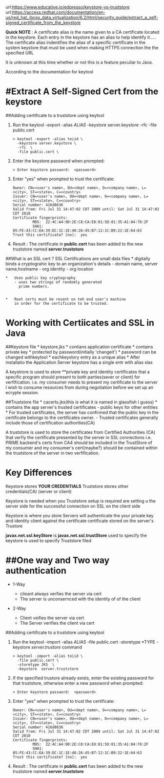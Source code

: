 url:https://www.educative.io/edpresso/keystore-vs-truststore
url:https://access.redhat.com/documentation/en-us/red_hat_jboss_data_virtualization/6.2/html/security_guide/extract_a_self-signed_certificate_from_the_keystore



**Quick NOTE** : A certificate alias is the name given to a CA
certificate located in the keystore.  Each entry in the 
keystore has an alias to help identify it.....
The certificate alias indentifies the alias of a specific certificate
in the system keystore that must be used when making HTTPS connection
the the specified URL

It is unknown at this time whether or not this is a feature peculiar to 
Java.


According to the documentation for keytool

#Extract A Self-Signed Cert from the keystore
========================================
    
##Adding certificate to a truststore using keytool

1.  Run the keytool -export -alias *ALIAS* 
    -keystore server.keystore -rfc -file
    public.cert 
    
    
        > keytool -export -alias teiid \
          -keystore server.keystore \
          -rfc  \ 
          -file public.cert \
          
          

2.  Enter the keystore password when prompted:
    
        > Enter keystore password:  <password> 
        
        
3.  Enter "yes" when prompted to trust the certificate:

        Owner: CN=<user's name>, OU=<dept name>, O=<company name>, L=<city>, ST=<state>, C=<country>
        Issuer: CN=<user's name>, OU=<dept name>, O=<company name>, L=<city>, ST=<state>, C=<country>
        Serial number: 416d8636
        Valid from: Fri Jul 31 14:47:02 CDT 2009 until: Sat Jul 31 14:47:02 CDT 2010
        Certificate fingerprints: 
                 MD5:  22:4C:A4:9D:2E:C8:CA:E8:81:5D:81:35:A1:84:78:2F
                 SHA1: 05:FE:43:CC:EA:39:DC:1C:1E:40:26:45:B7:12:1C:B9:22:1E:64:63
        Trust this certificate? [no]:  yes
        
        
        
4. Result :  The certificate in **public.cert** has been added to the
   new truststore named **server.truststore**
   





##What is an SSL cert ?
 SSL Certifications are small data files
    *   digitally binds a cryptograhic key to an
        organization's details
        -   domain name, server name,hostname
        -   org identity
        -   org location
        
    *   Uses public key cryptography
        - uses two strings of randomly generated
          prime numbers.
          
          
    *   Root certs must be resent on teh end user's machine
        in order for the certificate to be trusted.
        
        
        
Working with Certiicates and SSL in Java
=============================================================

##Keystore file
    *   keystore.jks
    *   contians application certificate
    *   contains private key
    *   protected by password(initially 'changeit')
    *   password can be changed withkeytool
    *   eachkeystory entry as a unique alias
    *   After installatio the Application 
        Server keystore has a single entr with
        alias slas
  
A keystrore is used to store **private key and identity certificates
that a specific program should present to both parties(sever or client)
for verfification.   i.e. my consumer needs to present my certificate
to the server I wish to consume resources from during negotiation before
we set up an ecrypte session.






##Truststore file
    *   cacerts.jks(this is what it is named in glassfish I guess)
    *   contains the app server's trusted certificates
        -   public keys for other entities
    *   For trusted certificates, the server has confirmed
        that the public key in the certificate belongs
        to the certificates owner.
            -   Trusted certificates generally include those of
                certification authorities(CA)

A truststore is used to store the certificates from Certified Authorities (CA)
that verfiy the certificate presented by the server in SSL connections  i.e.
PRIME backend's certs from CA4 should be included in the TrustStore of 
my consumer and my consumer's cert(maybe?) should be contained within the
truststore of the server in two verfification.




Key Differences
=========================================================================
Keystore stores **YOUR CREDENTIALS**            Truststore stores other credentials(CA)
(server or client)




Keystore is needed when you                     Truststore setup is required
are setting u the server side                   for the successful connection
on SSL                                          on the client side


Keystore is where you store                     Servers will authenticate the 
your private key and identity                   client against the certificate
certificate                                     stored on the server's Trustore


**javax.net.ssl.keyStore** is                   **javax.net.ssl.trustStore**
used to specify the keystore                    is used to specify Truststore
filed




##One way and Two way authentication
========================================
*   1-Way
    -   clieant always verfies the server via cert
    -   The server is unconsernced with
        the identity of of the client

*   2-Way
    -   Client veifies the server via cert
    -   The Server verifies the client via cert
    
    
    
##Adding certificate to a truststore using keytool

1.  Run the keytool -import -alias *ALIAS* -file
    public.cert -storetype *TYPE -keystore
    *server.trustore*   command
    
    
        > keytool -import -alias teiid \
          -file public.cert \
          -storetype JKS  \
          -keystore  server.truststore
      
2.  If the specified trustore already exists, enter the
    existing password for that truststore, otherwise
    enter a new password when prompted:
    
        > Enter keystore password:  <password> 
        
        
3.  Enter "yes" when prompted to trust the certificate:

        Owner: CN=<user's name>, OU=<dept name>, O=<company name>, L=<city>, ST=<state>, C=<country>
        Issuer: CN=<user's name>, OU=<dept name>, O=<company name>, L=<city>, ST=<state>, C=<country>
        Serial number: 416d8636
        Valid from: Fri Jul 31 14:47:02 CDT 2009 until: Sat Jul 31 14:47:02 CDT 2010
        Certificate fingerprints: 
                 MD5:  22:4C:A4:9D:2E:C8:CA:E8:81:5D:81:35:A1:84:78:2F
                 SHA1: 05:FE:43:CC:EA:39:DC:1C:1E:40:26:45:B7:12:1C:B9:22:1E:64:63
        Trust this certificate? [no]:  yes
        
        
        
4. Result :  The certificate in **public.cert** has been added to the
   new truststore named **server.truststore**
   
   
   
   
   
    
    
    
    
        

